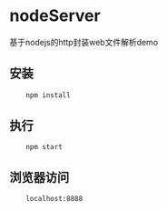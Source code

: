 # nodeServer

基于nodejs的http封装web文件解析demo

## 安装
```bash
	npm install
```

## 执行
``` 
	npm start
```

## 浏览器访问
```
	localhost:8888
```
